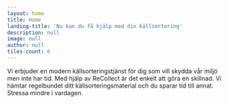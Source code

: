 ```yaml
---
layout: home
title: Home
landing-title: 'Nu kan du få hjälp med din källsortering'
description: null
image: null
author: null
tiles-count: 6
---
```

Vi erbjuder en modern källsorteringstjänst för dig som vill skydda vår miljö men inte har tid. Med hjälp av ReCollect är det enkelt att göra en skillnad. Vi hämtar regelbundet ditt källsorteringsmaterial och du sparar tid till annat. Stressa mindre i vardagen.
